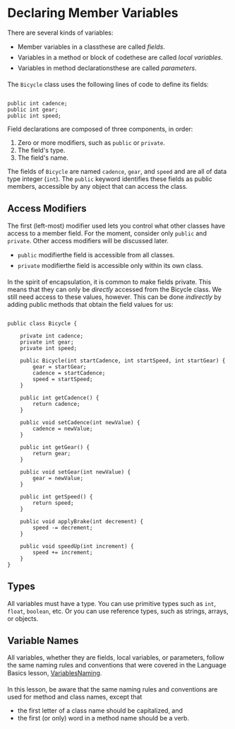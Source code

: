 
# Declaring Member Variables

There are several kinds of variables:

- Member variables in a class&#151;these are called *fields*.
- Variables in a method or block of code&#151;these are called *local variables*.
- Variables in method declarations&#151;these are called *parameters*.

The `Bicycle` class uses the following lines of code to define its fields:

```

public int cadence;
public int gear;
public int speed;

```

Field declarations are composed of three components, in order:

1. Zero or more modifiers, such as `public` or `private`.
1. The field's type.
1. The field's name.

The fields of `Bicycle` are named `cadence`, `gear`, and `speed` and are all of data type integer (`int`). The `public` keyword identifies these fields as public members, accessible by any object that can access the class.

## Access Modifiers

The first (left-most) modifier used lets you control what other classes have access to a member field. For the moment, consider only `public` and `private`. Other access modifiers will be discussed later.

- `public` modifier&#151;the field is accessible from all classes.
- `private` modifier&#151;the field is accessible only within its own class.

In the spirit of encapsulation, it is common to make fields private. This means that they can only be *directly* accessed from the Bicycle class. We still need access to these values, however. This can be done *indirectly* by adding public methods that obtain the field values for us:

```

public class Bicycle {
        
    private int cadence;
    private int gear;
    private int speed;
        
    public Bicycle(int startCadence, int startSpeed, int startGear) {
        gear = startGear;
        cadence = startCadence;
        speed = startSpeed;
    }
        
    public int getCadence() {
        return cadence;
    }
        
    public void setCadence(int newValue) {
        cadence = newValue;
    }
        
    public int getGear() {
        return gear;
    }
        
    public void setGear(int newValue) {
        gear = newValue;
    }
        
    public int getSpeed() {
        return speed;
    }
        
    public void applyBrake(int decrement) {
        speed -= decrement;
    }
        
    public void speedUp(int increment) {
        speed += increment;
    }
}

```

## Types

All variables must have a type. You can use primitive types such as `int`, `float`, `boolean`, etc. Or you can use reference types, such as strings, arrays, or objects.

## Variable Names

All variables, whether they are fields, local variables, or parameters, follow the same naming rules and conventions that were covered in the Language Basics 
lesson, 
[Variables&#151;Naming](../../java/nutsandbolts/variables.html#naming).

In this 
lesson, 
be aware that the same naming rules and conventions are used for method and class names, except that

- the first letter of a class name should be capitalized, and
- the first (or only) word in a method name should be a verb.
